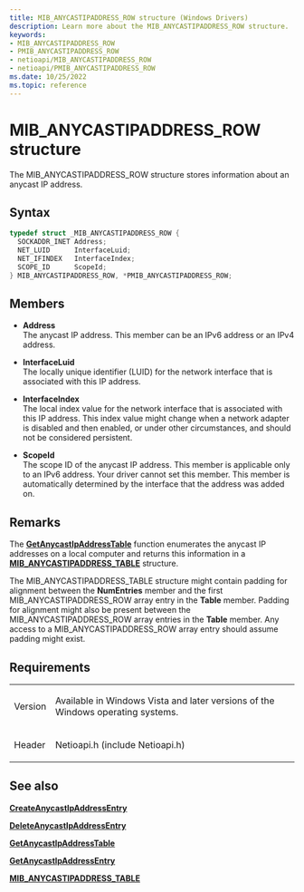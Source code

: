 ```yaml
---
title: MIB_ANYCASTIPADDRESS_ROW structure (Windows Drivers)
description: Learn more about the MIB_ANYCASTIPADDRESS_ROW structure.
keywords:
- MIB_ANYCASTIPADDRESS_ROW
- PMIB_ANYCASTIPADDRESS_ROW
- netioapi/MIB_ANYCASTIPADDRESS_ROW
- netioapi/PMIB_ANYCASTIPADDRESS_ROW
ms.date: 10/25/2022
ms.topic: reference
---
```


# MIB\_ANYCASTIPADDRESS\_ROW structure

The MIB\_ANYCASTIPADDRESS\_ROW structure stores information about an anycast IP address.

## Syntax

``` c++
typedef struct _MIB_ANYCASTIPADDRESS_ROW {
  SOCKADDR_INET Address;
  NET_LUID      InterfaceLuid;
  NET_IFINDEX   InterfaceIndex;
  SCOPE_ID      ScopeId;
} MIB_ANYCASTIPADDRESS_ROW, *PMIB_ANYCASTIPADDRESS_ROW;
```

## Members

- **Address**  
   The anycast IP address. This member can be an IPv6 address or an IPv4 address.

- **InterfaceLuid**  
   The locally unique identifier (LUID) for the network interface that is associated with this IP address.

- **InterfaceIndex**  
   The local index value for the network interface that is associated with this IP address. This index value might change when a network adapter is disabled and then enabled, or under other circumstances, and should not be considered persistent.

- **ScopeId**  
   The scope ID of the anycast IP address. This member is applicable only to an IPv6 address. Your driver cannot set this member. This member is automatically determined by the interface that the address was added on.

## Remarks

The [**GetAnycastIpAddressTable**](getanycastipaddresstable.md) function enumerates the anycast IP addresses on a local computer and returns this information in a [**MIB\_ANYCASTIPADDRESS\_TABLE**](mib-anycastipaddress-table.md) structure.

The MIB\_ANYCASTIPADDRESS\_TABLE structure might contain padding for alignment between the **NumEntries** member and the first MIB\_ANYCASTIPADDRESS\_ROW array entry in the **Table** member. Padding for alignment might also be present between the MIB\_ANYCASTIPADDRESS\_ROW array entries in the **Table** member. Any access to a MIB\_ANYCASTIPADDRESS\_ROW array entry should assume padding might exist.

## Requirements

<table>
<tbody>
<tr class="odd">
<td><p>Version</p></td>
<td><p>Available in Windows Vista and later versions of the Windows operating systems.</p></td>
</tr>
<tr class="even">
<td><p>Header</p></td>
<td>Netioapi.h (include Netioapi.h)</td>
</tr>
</tbody>
</table>

## See also

[**CreateAnycastIpAddressEntry**](createanycastipaddressentry.md)

[**DeleteAnycastIpAddressEntry**](deleteanycastipaddressentry.md)

[**GetAnycastIpAddressTable**](getanycastipaddresstable.md)

[**GetAnycastIpAddressEntry**](getanycastipaddressentry.md)

[**MIB\_ANYCASTIPADDRESS\_TABLE**](mib-anycastipaddress-table.md)
